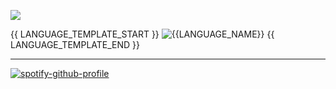 ![](https://github.com/rohzzn/rohzzn/blob/main/Gif.gif)

{{ LANGUAGE_TEMPLATE_START }}
![{{LANGUAGE_NAME}}](https://img.shields.io/static/v1?style=flat-square&label=%E2%A0%80&color=555&labelColor={{LANGUAGE_COLOR:uri}}&message={{LANGUAGE_NAME:uri}}%EF%B8%B1{{LANGUAGE_PERCENT:uri}}%25)
{{ LANGUAGE_TEMPLATE_END }} 

---

[![spotify-github-profile](https://spotify-github-profile.vercel.app/api/view?uid=rohansanjeev&cover_image=true&theme=natemoo-re&show_offline=true&background_color=121212&interchange=true&bar_color=b5b5b5&bar_color_cover=false)](https://github.com/kittinan/spotify-github-profile)
